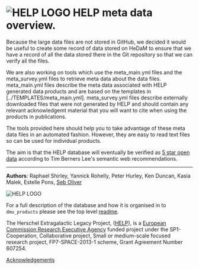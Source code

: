 # ![HELP LOGO](https://avatars1.githubusercontent.com/u/7880370?s=75&v=4) HELP meta data overview.


Because the large data files are not stored in GitHub, we decided it would be useful to create some record of data stored on HeDaM to ensure that we have a record of all the data stored there in the Git repository so that we can verify all the files.

We are also working on tools which use the meta_main.yml files and the meta_survey.yml files to retrieve meta data about the data files. meta_main.yml files describe the meta data associated with HELP generated data products and are based on the templates in [../TEMPLATES/meta_main.yml]. meta_survey.yml files describe externally downloaded files that were not generated by HELP and should contain any relevant acknowledgemt material that you will want to cite when using the products in publications.

The tools provided here should help you to take advantage of these meta data files in an automated fashion. However, they are easy to read text files so can be used for individual products.

The aim is that the HELP database will eventually be verified as [5 star open data](https://5stardata.info/en/) according to Tim Berners Lee's semantic web recommendations.

-------------------------------------------------------------------------------

**Authors**: Raphael Shirley, Yannick Rohelly, Peter Hurley, Ken Duncan, Kasia Malek, Estelle Pons, [Seb Oliver](http://www.sussex.ac.uk/profiles/91548)

 ![HELP LOGO](https://avatars1.githubusercontent.com/u/7880370?s=75&v=4)
 
For a full description of the database and how it is organised in to `dmu_products` please see the top level [readme](../readme.md).
 
The Herschel Extragalactic Legacy Project, ([HELP](http://herschel.sussex.ac.uk/)), is a [European Commission Research Executive Agency](https://ec.europa.eu/info/departments/research-executive-agency_en)
funded project under the SP1-Cooperation, Collaborative project, Small or medium-scale focused research project, FP7-SPACE-2013-1 scheme, Grant Agreement
Number 607254.

[Acknowledgements](http://herschel.sussex.ac.uk/acknowledgements)
